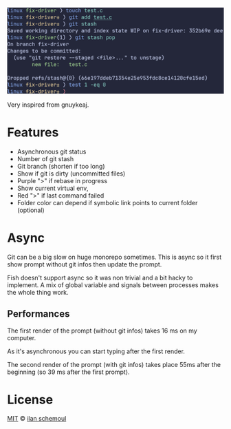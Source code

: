 ![screenshot](./screenshot.png)

Very inspired from gnuykeaj.

# Features

- Asynchronous git status
- Number of git stash
- Git branch (shorten if too long)
- Show if git is dirty (uncommitted files)
- Purple ">" if rebase in progress
- Show current virtual env,
- Red ">" if last command failed
- Folder color can depend if symbolic link points to current folder (optional)

# Async

Git can be a big slow on huge monorepo sometimes. This is async
so it first show prompt without git infos then update the prompt.

Fish doesn't support async so it was non trivial and a bit hacky to implement. A mix of global variable and
signals between processes makes the whole thing work.

## Performances

The first render of the prompt (without git infos) takes 16 ms on my computer.

As it's asynchronous you can start typing after the first render.

The second render of the prompt (with git infos) takes place 55ms after the beginning (so 39 ms after the first prompt).

# License

[MIT][mit] © [ilan schemoul][author]


[mit]:            https://opensource.org/licenses/MIT
[author]:         https://github.com/{{USER}}
[contributors]:   https://github.com/{{USER}}/plugin-stellar-fish-prompt/graphs/contributors
[license-badge]:  https://img.shields.io/badge/license-MIT-007EC7.svg?style=flat-square
